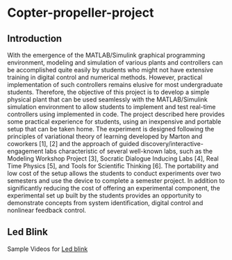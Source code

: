 # Copter-propeller-project
## Introduction
With the emergence of the MATLAB/Simulink graphical programming  environment, modeling and simulation of various plants and controllers  can be accomplished quite easily by students who might not have  extensive training in digital control and numerical methods. However,  practical implementation of such controllers remains elusive for most  undergraduate students. Therefore, the objective of this project is to  develop a simple physical plant that can be used seamlessly with the  MATLAB/Simulink simulation environment to allow students to  implement and test real-time controllers using implemented in code.  The project described here provides some practical experience for  students, using an inexpensive and portable setup that can be taken  home. The experiment is designed following the principles of variational theory of learning developed by Marton and coworkers [1], [2] and the  approach of guided discovery/interactive-engagement labs  characteristic of several well-known labs, such as the Modeling  Workshop Project [3], Socratic Dialogue Inducing Labs [4], Real Time  Physics [5], and Tools for Scientific Thinking [6]. The portability and low  cost of the setup allows the students to conduct experiments over two  semesters and use the device to complete a semester project. In  addition to significantly reducing the cost of offering an experimental  component, the experimental set up built by the students provides an  opportunity to demonstrate concepts from system identification, digital  control and nonlinear feedback control.
## Led Blink
Sample Videos for [Led blink](https://drive.google.com/file/d/1rgz_2MWy-9AO3Qd4n-pdqZx8XXHJ235s/view?usp=sharing)
